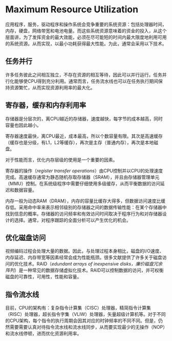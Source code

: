# Maximum Resource Utilization

应用程序，服务，驱动程序和操作系统会竞争重要的系统资源：包括处理器时间，内存，硬盘，网络带宽和电池电量。而这些系统资源意味着的资金的投入，从这个层面讲，为了发挥资金的最大效能，必须在尽可能短的时间内最大限度地利用可用的系统资源。从而实现，以最小功耗获得最大性能。为此，通常会采用以下技术。

## 任务并行
许多任务彼此之间相互独立，不存在资源的相互等待，因此可以并行运行。任务并行化能够使CPU得到充分利用。通常而言，任务流水线也可以在任务执行期间保持资源繁忙，从而实现资源利用率的最大化。

## 寄存器，缓存和内存利用率
存储器是分层次的，离CPU越近的存储器，速度越快，每字节的成本越高，同时容量也因此越小。

寄存器速度最快，离CPU最近，成本最高，所以个数容量有限。其次是高速缓存（缓存也是分级，有L1，L2等缓存），再次是主存（普通内存），再次是本地磁盘。

对于性能而言，优化内存层级的使用是一个重要的因素。

寄存器的操作（*register transfer operations*）由CPU控制并以CPU的处理速度完成。高速缓存通常为静态随机存取存储器（SRAM），并且由存储器管理单元（MMU）控制。在系统级程序中需要仔细使用多级缓存，从而平衡数据的访问延迟和数据容量。

内存一般为动态RAM（DRAM），内存的容量比缓存大得多，但数据访问速度比缓存低。采用命中率来表示相邻级别的存储器之间的数据传输性能：在某个存储器中找到信息的概率。存储器的访问频率和有效访问时间取决于程序行为和对存储器设计的选择。通常，对程序跟踪的全面分析可以产生优化的机会。

## 优化磁盘访问
视频编码过程会处理大量的数据。因此，与处理过程本身相比，磁盘的I/O速度、内存延迟、内存带宽等因素经常会成为性能瓶颈。很多文献提供了许多关于磁盘访问的优化技术。RAID（*edundant arrays of inexpensive disks，廉价磁盘冗余阵列*）是一种常见的数据存储虚拟化技术。RAID可以控制数据的访问，并可权衡磁盘的可靠性，可用性，性能和容量。

## 指令流水线
目前，CPU的架构有：复杂指令计算集（CISC）处理器，精简指令计算集（RISC）处理器，超长指令字集（VLIW）处理器，矢量超级计算机等。对于不同的CPU架构，每个指令的执行周期会因其对应的时钟频率的不同不同。但是，仍然需要需要认真对待指令流水线和流水线同步，从而要实现最少的无操作（NOP）和流水线停顿，进而优化资源利用率。